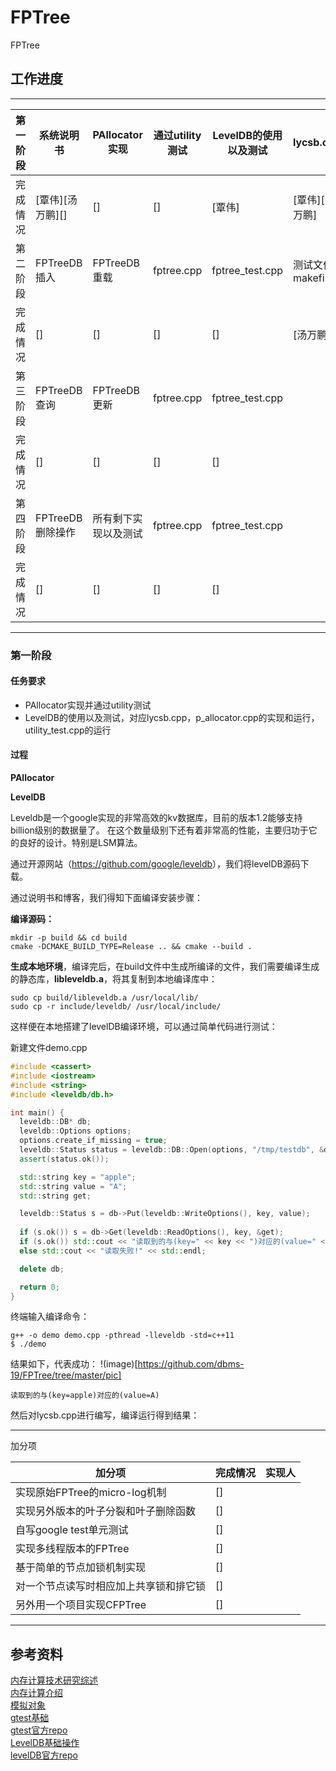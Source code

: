 # FPTree
FPTree

## 工作进度
---

|第一阶段|系统说明书|PAllocator实现|通过utility测试|LevelDB的使用以及测试|lycsb.cpp|p_allocator.cpp|utility_test.cpp的运行|
| ------ | ------ | ------ | ------ | ------ | ------ | ------ | ------ |
|完成情况|[覃伟][汤万鹏][]|[]|[]|[覃伟]|[覃伟][汤万鹏]|[]|[]|
|第二阶段|FPTreeDB插入|FPTreeDB重载|fptree.cpp|fptree_test.cpp|测试文件makefile|
|完成情况|[]|[]|[]|[]|[汤万鹏]|
|第三阶段|FPTreeDB查询|FPTreeDB更新|fptree.cpp|fptree_test.cpp|
|完成情况|[]|[]|[]|[]|
|第四阶段|FPTreeDB删除操作|所有剩下实现以及测试|fptree.cpp|fptree_test.cpp|
|完成情况|[]|[]|[]|[]|

---
### 第一阶段

#### 任务要求

- PAllocator实现并通过utility测试
- LevelDB的使用以及测试，对应lycsb.cpp，p_allocator.cpp的实现和运行，utility_test.cpp的运行

#### 过程

**PAllocator**

**LevelDB**

Leveldb是一个google实现的非常高效的kv数据库，目前的版本1.2能够支持billion级别的数据量了。 在这个数量级别下还有着非常高的性能，主要归功于它的良好的设计。特别是LSM算法。

通过开源网站（<https://github.com/google/leveldb>），我们将levelDB源码下载。

通过说明书和博客，我们得知下面编译安装步骤：

**编译源码：**

```linux
mkdir -p build && cd build
cmake -DCMAKE_BUILD_TYPE=Release .. && cmake --build .
```

**生成本地环境**，编译完后，在build文件中生成所编译的文件，我们需要编译生成的静态库，**libleveldb.a**，将其复制到本地编译库中：

```
sudo cp build/libleveldb.a /usr/local/lib/
sudo cp -r include/leveldb/ /usr/local/include/
```

这样便在本地搭建了levelDB编译环境，可以通过简单代码进行测试：

新建文件demo.cpp

```c++
#include <cassert>
#include <iostream>
#include <string>
#include <leveldb/db.h>

int main() {
  leveldb::DB* db;
  leveldb::Options options;
  options.create_if_missing = true;
  leveldb::Status status = leveldb::DB::Open(options, "/tmp/testdb", &db);
  assert(status.ok());

  std::string key = "apple";
  std::string value = "A";
  std::string get;

  leveldb::Status s = db->Put(leveldb::WriteOptions(), key, value);
  
  if (s.ok()) s = db->Get(leveldb::ReadOptions(), key, &get);
  if (s.ok()) std::cout << "读取到的与(key=" << key << ")对应的(value=" << get << ")" << std::endl;
  else std::cout << "读取失败!" << std::endl;

  delete db;

  return 0;
}
```

终端输入编译命令：

```
g++ -o demo demo.cpp -pthread -lleveldb -std=c++11
$ ./demo
```

结果如下，代表成功：
!(image)[https://github.com/dbms-19/FPTree/tree/master/pic]

```
读取到的与(key=apple)对应的(value=A)
```

然后对lycsb.cpp进行编写，编译运行得到结果：

---
加分项

|加分项|完成情况|实现人|
|---|---|---|
|实现原始FPTree的micro-log机制 |[]| |
|实现另外版本的叶子分裂和叶子删除函数 |[]| |
|自写google test单元测试 |[]| |
|实现多线程版本的FPTree |[]| |
|基于简单的节点加锁机制实现 |[]| |
|对一个节点读写时相应加上共享锁和排它锁 |[]| |
|另外用一个项目实现CFPTree |[]| |



---
## 参考资料
[内存计算技术研究综述](http://www.jos.org.cn/html/2016/8/5103.htm#top) <br>
[内存计算介绍](https://www.kancloud.cn/digest/in-memory-computing/202153) <br>
[模拟对象](https://zh.wikipedia.org/wiki/%E6%A8%A1%E6%8B%9F%E5%AF%B9%E8%B1%A1) <br>
[gtest基础](https://github.com/google/googletest/blob/master/googletest/docs/primer.md) <br>
[gtest官方repo](https://github.com/google/googletest) <br>
[LevelDB基础操作](https://github.com/google/leveldb/blob/master/doc/index.md) <br>
[levelDB官方repo](https://github.com/google/leveldb) <br>


